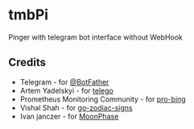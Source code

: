 # tmbPi
Pinger with telegram bot interface without WebHook
## Credits
- Telegram - for [@BotFather](https://t.me/BotFather)
- Artem Yadelskyi - for [telego](https://github.com/mymmrac/telego)
- Prometheus Monitoring Community - for [pro-bing](https://github.com/prometheus-community/pro-bing)
- Vishal Shah - for [go-zodiac-signs](https://github.com/vsiv/gozodiac)
- Ivan janczer - for [MoonPhase](https://github.com/janczer/goMoonPhase) 
